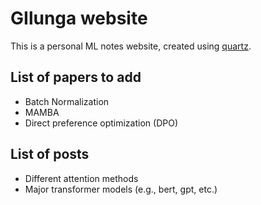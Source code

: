 # GIlunga website

This is a personal ML notes website, created using [quartz](https://github.com/jackyzha0/quartz).

## List of papers to add
- Batch Normalization
- MAMBA
- Direct preference optimization (DPO)

## List of posts
- Different attention methods
- Major transformer models (e.g., bert, gpt, etc.)